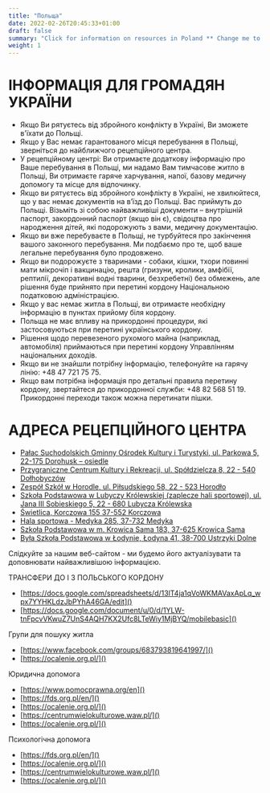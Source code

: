 ```yaml
---
title: "Польща"
date: 2022-02-26T20:45:33+01:00
draft: false
summary: "Click for information on resources in Poland ** Change me to UA **"
weight: 1
---
```


# ІНФОРМАЦІЯ ДЛЯ ГРОМАДЯН УКРАЇНИ

* Якщо Ви рятуєтесь від збройного конфлікту в Україні, Ви зможете в'їхати до Польщі.
* Якщо у Вас немає гарантованого місця перебування в Польщі, зверніться до найближчого рецепційного центра.
* У рецепційному центрі: Ви отримаєте додаткову інформацію про Ваше перебування в Польщі, ми надамо Вам тимчасове житло в Польщі, Ви отримаєте гаряче харчування, напої, базову медичну допомогу та місце для відпочинку.
* Якщо ви рятуєтесь від збройного конфлікту в Україні, не хвилюйтеся, що у вас немає документів на в’їзд до Польщі. Вас приймуть до Польщі. Візьміть зі собою найважливіші документи – внутрішній паспорт, закордонний паспорт (якщо він є), свідоцтва про народження дітей, які подорожують з вами, медичну документацію.
* Якщо ви вже перебуваєте в Польщі, не турбуйтеся про закінчення вашого законного перебування. Ми подбаємо про те, щоб ваше легальне перебування було продовжено.
* Якщо ви подорожуєте з тваринами - собаки, кішки, тхори повинні мати мікрочіп і вакцинацію, решта (гризуни, кролики, амфібії, рептилії, декоративні водні тварини, безхребетні) без обмежень, але рішення буде прийнято при перетині кордону Національною податковою адміністрацією.
* Якщо у вас немає житла в Польщі, ви отримаєте необхідну інформацію в пунктах прийому біля кордону.
* Польща не має впливу на прикордонні процедури, які застосовуються при перетині українського кордону.
* Рішення щодо перевезеного рухомого майна (наприклад, автомобіля) приймаються при перетині кордону Управлінням національних доходів.
* Якщо ви не знайшли потрібну інформацію, телефонуйте на гарячу лінію: +48 47 721 75 75.
* Якщо вам потрібна інформація про детальні правила перетину кордону, звертайтеся до прикордонної служби: +48 82 568 51 19.
Прикордонні переходи також можна перетинати пішки.

# АДРЕСА РЕЦЕПЦІЙНОГО ЦЕНТРА
* [Pałac Suchodolskich Gminny Ośrodek Kultury i Turystyki, ul. Parkowa 5, 22-175 Dorohusk – osiedle](https://www.google.pl/maps/place/Gminny+O%C5%9Brodek+Kultury+i+Turystyki/@51.1653246,23.8026394,17z/data=!3m1!4b1!4m5!3m4!1s0x4723890b09b9cd4d:0x5747c0a6dfbbb992!8m2!3d51.1653213!4d23.8048281)
 ​
* [Przygraniczne Centrum Kultury i Rekreacji, ul. Spółdzielcza 8, 22 - 540 Dołhobyczów](https://www.google.pl/maps/place/Sp%C3%B3%C5%82dzielcza+8,+22-540+Do%C5%82hobycz%C3%B3w/@50.5879307,24.0283211,17z/data=!3m1!4b1!4m5!3m4!1s0x4724ebc1d634e40b:0xd5f90534ea38bc2!8m2!3d50.5879273!4d24.0305098)
 ​
* [Zespół Szkół w Horodle, ul. Piłsudskiego 58, 22 - 523 Horodło](https://www.google.pl/maps/place/Pi%C5%82sudskiego+58,+22-523+Horod%C5%82o/@50.8926628,24.0368682,17z/data=!3m1!4b1!4m5!3m4!1s0x472462183af3e259:0xd69367888104506d!8m2!3d50.8926594!4d24.0390569)
 ​
* [Szkoła Podstawowa w Lubyczy Królewskiej (zaplecze hali sportowej), ul. Jana III Sobieskiego 5, 22 - 680 Lubycza Królewska](https://www.google.pl/maps/place/Jana+III+Sobieskiego+5,+22-680+Lubycza+Kr%C3%B3lewska/@50.3394224,23.5188553,17z/data=!3m1!4b1!4m5!3m4!1s0x4724b3bd755b9765:0x26f2a4990b2faa5e!8m2!3d50.339419!4d23.521044)
 ​
* [Świetlica, Korczowa 155 37-552 Korczowa](https://www.google.pl/maps/place/Korczowa+155,+37-552+Korczowa/@49.9561414,23.0772052,17z/data=!3m1!4b1!4m5!3m4!1s0x473b661c37c1543d:0x53c763b3848f116f!8m2!3d49.956138!4d23.0793939)
 ​
* [Hala sportowa - Medyka 285, 37-732 Medyka](https://www.google.pl/maps/place/Medyka+285,+37-732+Medyka/@49.8051923,22.929263,17z/data=!3m1!4b1!4m5!3m4!1s0x473b7a1b8d10b8ef:0xfefb13192f90c961!8m2!3d49.8051889!4d22.9314517)
 ​
* [Szkoła Podstawowa w m. Krowica Sama 183, 37-625 Krowica Sama](https://www.google.pl/maps/place/Krowica+Sama+183,+37-625+Krowica+Sama/@50.1010344,23.2304753,17z/data=!3m1!4b1!4m5!3m4!1s0x473b44b9036f5299:0x4dbc0df5ae661a69!8m2!3d50.101031!4d23.232664)
 ​
* [Była Szkoła Podstawowa w Łodynie,  Łodyna 41, 38-700 Ustrzyki Dolne](https://www.google.pl/maps/place/%C5%81odyna+41,+38-700+%C5%81odyna/@49.4601555,22.5926813,17z/data=!3m1!4b1!4m5!3m4!1s0x473b8d201b3780cd:0xa2cdd669984b3272!8m2!3d49.460152!4d22.59487)

Слідкуйте за нашим веб-сайтом - ми будемо його актуалізувати та доповнювати найважливішою інформацією.

ТРАНСФЕРИ ДО І З ПОЛЬСЬКОГО КОРДОНУ 
  
- [https://docs.google.com/spreadsheets/d/13lT4ja1qVoWKMAVaxApLq_wpx7YYHKLdzJbPYhA46GA/edit]() 
- [https://docs.google.com/document/u/0/d/1YLW-tnFpcvVKwuZ7UnS4AQH7KX2Ufc8LTeWiy1MjBYQ/mobilebasic]()
  
Групи для пошуку житла 
- [https://www.facebook.com/groups/683793819641997/]()
- [https://ocalenie.org.pl/]() 
  
Юридична допомога 
- [https://www.pomocprawna.org/en]()
- [https://fds.org.pl/en/]()
- [https://ocalenie.org.pl/]() 
- [https://centrumwielokulturowe.waw.pl/]() 
- [https://ocalenie.org.pl/]() 
  
Психологічна допомога 
- [https://fds.org.pl/en/]()
- [https://ocalenie.org.pl/]()
- [https://centrumwielokulturowe.waw.pl/]()
- [https://ocalenie.org.pl/]()